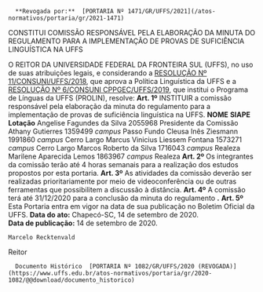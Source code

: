       **Revogada por:**  [PORTARIA Nº 1471/GR/UFFS/2021](/atos-normativos/portaria/gr/2021-1471) 

   CONSTITUI COMISSÃO RESPONSÁVEL PELA ELABORAÇÃO DA MINUTA DO REGULAMENTO PARA A IMPLEMENTAÇÃO DE PROVAS DE SUFICIÊNCIA LINGUÍSTICA NA UFFS  

 O REITOR DA UNIVERSIDADE FEDERAL DA FRONTEIRA SUL (UFFS), no uso de suas atribuições legais, e considerando a [RESOLUÇÃO Nº 11/CONSUNI/UFFS/2018](https://www.uffs.edu.br/atos-normativos/resolucao/consuni/2018-0011), que aprova a Política Linguística da UFFS e a [RESOLUÇÃO Nº 6/CONSUNI CPPGEC/UFFS/2019](https://www.uffs.edu.br/atos-normativos/resolucao/consunicppgec/2019-0006), que institui o Programa de Línguas da UFFS (PROLIN), resolve:   **Art. 1º**  INSTITUIR a comissão responsável pela elaboração da minuta do regulamento para a implementação de provas de suficiência linguística na UFFS.     **NOME**   **SIAPE**   **Lotação**     Angelise Fagundes da Silva   2055968   Presidente da Comissão     Athany Gutierres   1359499   *campus*  Passo Fundo     Cleusa Inês Ziesmann   1991860   *campus*  Cerro Largo     Marcus Vinicius Liessem Fontana   1573271   *campus*  Cerro Largo     Marcos Roberto da Silva   1716043   *campus*  Realeza     Marilene Aparecida Lemos   1863967   *campus*  Realeza       **Art. 2º**  Os integrantes da comissão terão até 4 horas semanais para a realização dos estudos propostos por esta portaria.   **Art. 3º** As atividades da comissão deverão ser realizadas prioritariamente por meio de videoconferência ou de outras ferramentas que possibilitem a discussão à distância.   **Art. 4º**  A comissão terá até 31/12/2020 para a conclusão da minuta do regulamento **.**   **Art. 5º**  Esta Portaria entra em vigor na data de sua publicação no Boletim Oficial da UFFS.        **Data do ato:** Chapecó-SC, 14 de setembro de 2020.   
 **Data de publicação:**  14 de setembro de 2020. 

    Marcelo Recktenvald   
 Reitor 

      Documento Histórico  [PORTARIA Nº 1082/GR/UFFS/2020 (REVOGADA)](https://www.uffs.edu.br/atos-normativos/portaria/gr/2020-1082/@@download/documento_historico)     
      